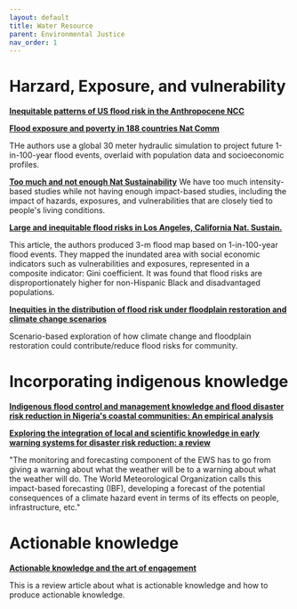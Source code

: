 ```yaml
---
layout: default
title: Water Resource
parent: Environmental Justice
nav_order: 1
---
```


# Harzard, Exposure, and vulnerability
[__Inequitable patterns of US flood risk in the Anthropocene NCC__](https://www.nature.com/articles/s41558-021-01265-6.)

__[Flood exposure and poverty in 188 countries Nat Comm](https://www.nature.com/articles/s41467-022-30727-4)__

THe authors use a global 30 meter hydraulic simulation to project future 1-in-100-year flood events, overlaid with population data and socioeconomic profiles.

__[Too much and not enough Nat Sustainability](https://www.nature.com/articles/s41893-021-00766-8)__
We have too much intensity-based studies while not having enough impact-based studies, including the impact of hazards, exposures, and vulnerabilities that are closely tied to people's living conditions.

__[Large and inequitable flood risks in Los Angeles, California Nat. Sustain.](https://www.nature.com/articles/s41893-022-00977-7)__

This article, the authors produced 3-m flood map based on 1-in-100-year flood events. They mapped the inundated area with social economic indicators such as vulnerabilities and exposures, represented in a composite indicator: Gini coefficient. It was found that flood risks are disproportionately higher for non-Hispanic Black and disadvantaged populations.

__[Inequities in the distribution of flood risk under floodplain restoration and climate change scenarios](https://besjournals.onlinelibrary.wiley.com/doi/10.1002/pan3.10290)__

Scenario-based exploration of how climate change and floodplain restoration could contribute/reduce flood risks for community.

# Incorporating indigenous knowledge

__[Indigenous flood control and management knowledge and flood disaster risk reduction in Nigeria's coastal communities: An empirical analysis](https://www.sciencedirect.com/science/article/abs/pii/S2212420921000455)__

__[Exploring the integration of local and scientific knowledge in early warning systems for disaster risk reduction: a review](https://link.springer.com/epdf/10.1007/s11069-022-05468-8?sharing_token=GLlBp6dbdpL7Vjs6fuB-Lfe4RwlQNchNByi7wbcMAY7RsoLXhjzfsUSvPd7GIkYCozLZN4Q8uR_zKb-_anrE8kANNw79S5mIHb7Z2KmXjD_gTS4aBzdVT5YjF1tt92lOnVpCnr5nsj20JvFNz6-wh58p1fEXPHQ5AcMOskleNvA%3D)__

"The monitoring and forecasting component of the EWS has to go from giving a warning about what the weather will be to a warning about what the weather will do. The World Meteorological Organization calls this impact-based forecasting (IBF), developing a forecast of the potential consequences of a climate hazard event in terms of its effects on people, infrastructure, etc."

# Actionable knowledge
__[Actionable knowledge and the art of engagement](https://www.sciencedirect.com/science/article/abs/pii/S1877343520300026)__

This is a review article about what is actionable knowledge and how to produce actionable knowledge.

